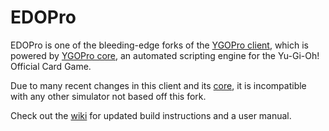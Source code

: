 # EDOPro

EDOPro is one of the bleeding-edge forks of the [YGOPro client](https://github.com/Fluorohydride/ygopro), which is powered by [YGOPro core](https://github.com/Fluorohydride/ygopro-core), an automated scripting engine for the Yu-Gi-Oh! Official Card Game.

Due to many recent changes in this client and its [core](https://github.com/edo9300/ygopro-core), it is incompatible with any other simulator not based off this fork.

Check out the [wiki](https://github.com/edo9300/ygopro/wiki/) for updated build instructions and a user manual.
